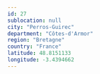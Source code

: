 ```yaml
---
id: 27
sublocation: null
city: "Perros-Guirec"
department: "Côtes-d'Armor"
region: "Bretagne"
country: "France"
latitude: 48.8151133
longitude: -3.4394662
---
```

